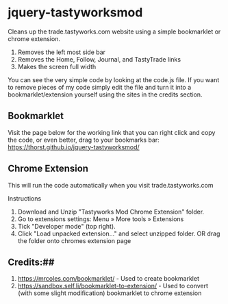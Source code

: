 # jquery-tastyworksmod
Cleans up the trade.tastyworks.com website using a simple bookmarklet or chrome extension.

1. Removes the left most side bar
1. Removes the Home, Follow, Journal, and TastyTrade links
1. Makes the screen full  width

You can see the very simple code by looking at the code.js file. If you want to remove pieces of my code simply edit the file and turn it into a bookmarklet/extension yourself using the sites in the credits section.

## Bookmarklet ##
Visit the page below for the working link that you can right click and copy the code, or even better, drag to your bookmarks bar:
https://thorst.github.io/jquery-tastyworksmod/

## Chrome Extension ##
This will run the code automatically when you visit trade.tastyworks.com

Instructions
1. Download and Unzip "Tastyworks Mod Chrome Extension" folder.
1. Go to extensions settings: Menu » More tools » Extensions
1. Tick "Developer mode" (top right).
1. Click "Load unpacked extension..." and select unzipped folder. OR drag the folder onto chromes extension page

## Credits:## 
1. https://mrcoles.com/bookmarklet/ - Used to create bookmarklet
1. https://sandbox.self.li/bookmarklet-to-extension/ - Used to convert (with some slight modification) bookmarklet to chrome extension
